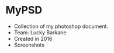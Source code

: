 # MyPSD
- Collection of my photoshop document.
- Team: Lucky Barkane
- Created in 2016
- Screenshots
